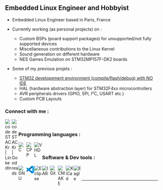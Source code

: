 ## Embedded Linux Engineer and Hobbyist

- Embedded Linux Engineer based in Paris, France

-  Currently working (as personal projects) on :
    - Custom BSPs (poard support packages) for unsupported/not fully supported devices
    - Miscellaneous contributions to the Linux Kernel
    - Sound generation on different hardware
    - NES Games Emulation on STM32MP157F-DK2 boards

- Some of my previous projets :

    - [STM32 developement environment (compile/flash/debug) with NO IDE](https://github.com/JihedChaibi/STM32-with-no-IDE)
    - HAL (hardware abstraction layer) for STM32F4xx microcontrollers
    - AVR peripherals drivers (GPIO, SPI, I²C, USART etc.)
    - Custom PCB Layouts

### Connect with me :

[<img align="left" alt="codeSTACKr | LinkedIn" width="22px" src="https://cdn-icons-png.flaticon.com/512/174/174857.png" />][linkedin]
[<img align="left" alt="codeSTACKr | Goodreads" width="22px" src="https://cdn3.iconfinder.com/data/icons/popular-services-brands-vol-2/512/goodreads-512.png" />][goodreads]

<br/>

### Programming languages :

<picture><source media="(prefers-color-scheme: dark)" srcset="https://img.icons8.com/color/48/000000/c-programming.png"><img align="left" alt="C" width="26px" src="https://img.icons8.com/color/48/000000/c-programming.png"></picture>
<picture><source media="(prefers-color-scheme: dark)" srcset="https://img.icons8.com/color/48/000000/c-plus-plus-logo.png"><img align="left" alt="CPP" width="26px" src="https://img.icons8.com/color/48/000000/c-plus-plus-logo.png"></picture>
<picture><source media="(prefers-color-scheme: dark)" srcset="https://play-lh.googleusercontent.com/xeuSfQHt8wEb-JdcXLtReGF-KO8_Rd2UMOL0vSB6bS9qlxdAGQ0VR4mM9wVeEb76EA"><img align="left" alt="VHDL" width="26px" src="https://play-lh.googleusercontent.com/xeuSfQHt8wEb-JdcXLtReGF-KO8_Rd2UMOL0vSB6bS9qlxdAGQ0VR4mM9wVeEb76EA"></picture>

<br />

### Software & Dev tools :

<picture><source media="(prefers-color-scheme: dark)" srcset="https://upload.wikimedia.org/wikipedia/en/thumb/2/22/Heckert_GNU_white.svg/1048px-Heckert_GNU_white.svg.png"><img align="left" alt="GNU" width="26px" src="https://upload.wikimedia.org/wikipedia/en/thumb/2/22/Heckert_GNU_white.svg/1048px-Heckert_GNU_white.svg.png"></picture>
<picture><source media="(prefers-color-scheme: dark)" srcset="https://raw.githubusercontent.com/github/explore/80688e429a7d4ef2fca1e82350fe8e3517d3494d/topics/visual-studio-code/visual-studio-code.png"><img align="left" alt="Visual Studio Code" width="26px" src="https://raw.githubusercontent.com/github/explore/80688e429a7d4ef2fca1e82350fe8e3517d3494d/topics/visual-studio-code/visual-studio-code.png"></picture>
<picture><source media="(prefers-color-scheme: dark)" srcset="https://cdn.freebiesupply.com/logos/large/2x/eclipse-11-logo-png-transparent.png"><img align="left" alt="Eclipse" width="26px" src="https://cdn.freebiesupply.com/logos/large/2x/eclipse-11-logo-png-transparent.png"></picture>
<picture><source media="(prefers-color-scheme: dark)" srcset="https://media.imgcdn.org/repo/2023/03/workbench-for-arm/Workbench-for-ARM.png"><img align="left" alt="IAR" width="26px" src="https://media.imgcdn.org/repo/2023/03/workbench-for-arm/Workbench-for-ARM.png"></picture>
<picture><source media="(prefers-color-scheme: dark)" srcset="https://git-scm.com/images/logos/downloads/Git-Icon-1788C.png"><img align="left" alt="Git" width="26px" src="https://git-scm.com/images/logos/downloads/Git-Icon-1788C.png"></picture>
<picture><source media="(prefers-color-scheme: dark)" srcset="https://upload.wikimedia.org/wikipedia/commons/1/13/Cmake.svg"><img  style="pointer-events: none;  cursor: default;" align="left" alt="CMAKE" width="26px" src="https://upload.wikimedia.org/wikipedia/commons/1/13/Cmake.svg"></picture>
<picture><source media="(prefers-color-scheme: dark)" srcset="https://user-images.githubusercontent.com/352202/53980744-60746100-4111-11e9-9f8c-17ca6b50efd8.png"><img align="left" alt="KiCad" width="26px" src="https://user-images.githubusercontent.com/352202/53980744-60746100-4111-11e9-9f8c-17ca6b50efd8.png"></picture>
<picture><source media="(prefers-color-scheme: dark)" srcset="https://www.freeiconspng.com/uploads/eagle-icon-png-18.png"><img align="left" alt="Eagle" width="26px" src="https://www.freeiconspng.com/uploads/eagle-icon-png-18.png"></picture>


<br />
<br />

---

[linkedin]: https://linkedin.com/in/Jihed-Chaibi
[goodreads]: https://www.goodreads.com/jihedchaibi
